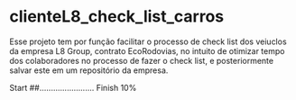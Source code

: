 # clienteL8_check_list_carros
Esse projeto tem por função facilitar o processo de check list dos veiuclos da empresa L8 Group, contrato EcoRodovias, no intuito de otimizar tempo dos colaboradores no processo de fazer o check list, e posteriormente salvar este em um repositório da empresa.

Start ##........................ Finish 10%
